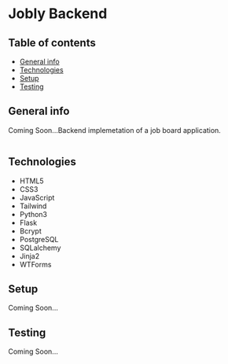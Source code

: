 # Jobly Backend

## Table of contents
* [General info](#general-info)
* [Technologies](#technologies)
* [Setup](#setup)
* [Testing](#testing)

## General info
Coming Soon...Backend implemetation of a job board application. 

![]()

## Technologies
* HTML5
* CSS3
* JavaScript
* Tailwind
* Python3
* Flask
* Bcrypt
* PostgreSQL
* SQLalchemy
* Jinja2
* WTForms
	
## Setup
Coming Soon...

## Testing  
Coming Soon...